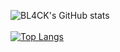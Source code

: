 

![BL4CK's GitHub stats](https://github-readme-stats.vercel.app/api?username=FuckingBL4CK&bg_color=#151515,&show_icons=true)
<br></br>
[![Top Langs](https://github-readme-stats.vercel.app/api/top-langs/?username=FuckingBL4CK&bg_color=Gray)](https://github.com/anuraghazra/github-readme-stats)


